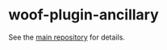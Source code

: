 # woof-plugin-ancillary

See the [main repository](https://github.com/version-manager/woof) for details.

